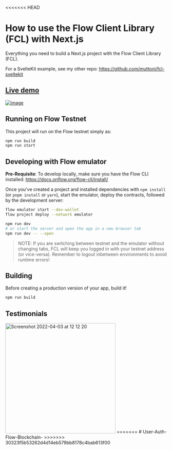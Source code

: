 <<<<<<< HEAD
# How to use the Flow Client Library (FCL) with Next.js

Everything you need to build a Next.js project with the Flow Client Library (FCL).

For a SvelteKit example, see my other repo: https://github.com/muttoni/fcl-sveltekit

## [Live demo](https://fcl-nextjs-quickstart.vercel.app/)

[![image](https://user-images.githubusercontent.com/27052451/146340356-e34f3c47-43bc-4c11-926b-b82b99d561c6.png)](https://fcl-sveltekit.vercel.app/)

## Running on Flow Testnet
This project will run on the Flow testnet simply as:
```bash
npm run build
npm run start
```

## Developing with Flow emulator

**Pre-Requisite**: To develop locally, make sure you have the Flow CLI installed: https://docs.onflow.org/flow-cli/install/

Once you've created a project and installed dependencies with `npm install` (or `pnpm install` or `yarn`), start the emulator, deploy the contracts, followed by the development server:

```bash
flow emulator start --dev-wallet
flow project deploy --network emulator

npm run dev
# or start the server and open the app in a new browser tab
npm run dev -- --open
```

> NOTE: If you are switching between testnet and the emulator without changing tabs, FCL will keep you logged in with your testnet address (or vice-versa). Remember to logout inbetween environments to avoid runtime errors!

## Building

Before creating a production version of your app, build it!

```bash
npm run build
```

## Testimonials

<img width="343" alt="Screenshot 2022-04-03 at 12 12 20" src="https://user-images.githubusercontent.com/27052451/161422572-007a3740-8272-4e8b-95da-2ec1d5f192d3.png">
=======
# User-Auth-Flow-Blockchain-
>>>>>>> 30323f5b53262d4d14eb579bb8178c4bab613f00

